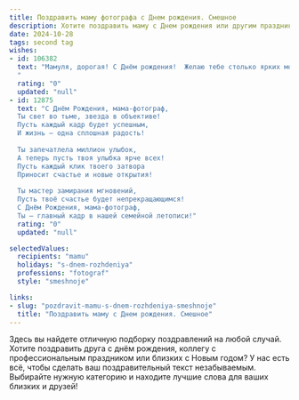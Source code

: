 ```yaml
---
title: Поздравить маму фотографа c Днем рождения. Смешное
description: Хотите поздравить маму c Днем рождения или другим праздником? Наш ИИ создаст незабываемое поздравление, а вы обязательно выделитесь среди других.  
date: 2024-10-28
tags: second tag
wishes:
- id: 106382
  text: "Мамуля, дорогая! С Днём рождения!  Желаю тебе столько ярких моментов в жизни, что фотоплёнки на всю планету не хватит!  Пусть твой объектив всегда будет направлен на счастье, а вспышка – на радость!  И помни: ты — лучшая фотомодель в моей жизни (даже лучше, чем ты сама себя фотографируешь!).
  "
  rating: "0"
  updated: "null"
- id: 12875
  text: "С Днём Рождения, мама-фотограф,
  Ты свет во тьме, звезда в объективе!
  Пусть каждый кадр будет успешным,
  И жизнь — одна сплошная радость!
  
  Ты запечатлела миллион улыбок,
  А теперь пусть твоя улыбка ярче всех!
  Пусть каждый клик твоего затвора
  Приносит счастье и новые открытия!
  
  Ты мастер замирания мгновений,
  Пусть твоё счастье будет непрекращающимся!
  С Днём Рождения, мама-фотограф,
  Ты — главный кадр в нашей семейной летописи!"
  rating: "0"
  updated: "null"

selectedValues:
  recipients: "mamu"
  holidays: "s-dnem-rozhdeniya"
  professions: "fotograf"
  style: "smeshnoje"

links:
- slug: "pozdravit-mamu-s-dnem-rozhdeniya-smeshnoje"
  title: "Поздравить маму c Днем рождения. Смешное"
---
```


Здесь вы найдете отличную подборку поздравлений на любой случай.
Хотите поздравить друга с днём рождения, коллегу с профессиональным праздником или близких с Новым годом? У нас есть всё, чтобы сделать ваш поздравительный текст незабываемым. Выбирайте нужную категорию и находите лучшие слова для ваших близких и друзей!
